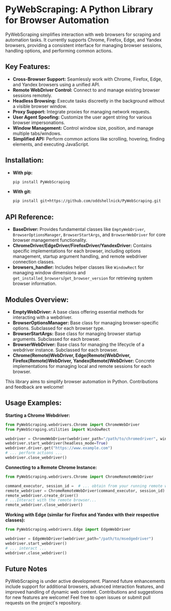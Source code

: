 # PyWebScraping: A Python Library for Browser Automation

PyWebScraping simplifies interaction with web browsers for scraping and automation tasks. It currently supports Chrome, Firefox, Edge, and Yandex browsers, providing a consistent interface for managing browser sessions, handling options, and performing common actions.

## Key Features:

*   **Cross-Browser Support:** Seamlessly work with Chrome, Firefox, Edge, and Yandex browsers using a unified API.
*   **Remote WebDriver Control:** Connect to and manage existing browser sessions remotely.
*   **Headless Browsing:** Execute tasks discreetly in the background without a visible browser window.
*   **Proxy Support:** Integrate proxies for managing network requests.
*   **User Agent Spoofing:** Customize the user agent string for various browser impersonations.
*   **Window Management:** Control window size, position, and manage multiple tabs/windows.
*   **Simplified API:** Perform common actions like scrolling, hovering, finding elements, and executing JavaScript.

## Installation:

* **With pip:**
    ```bash
    pip install PyWebScraping
    ```

* **With git:**
    ```bash
    pip install git+https://github.com/oddshellnick/PyWebScraping.git
    ```

## API Reference:

*   **BaseDriver:** Provides fundamental classes like `EmptyWebDriver`, `BrowserOptionsManager`, `BrowserStartArgs`, and `BrowserWebDriver` for core browser management functionality.
*   **ChromeDriver/EdgeDriver/FirefoxDriver/YandexDriver:** Contains specific implementations for each browser, including options management, startup argument handling, and remote webdriver connection classes.
*   **browsers_handler:** Includes helper classes like `WindowRect` for managing window dimensions and `get_installed_browsers`/`get_browser_version` for retrieving system browser information.

## Modules Overview:

*   **EmptyWebDriver:** A base class offering essential methods for interacting with a webdriver.
*   **BrowserOptionsManager:** Base class for managing browser-specific options. Subclassed for each browser type.
*   **BrowserStartArgs:** Base class for managing browser startup arguments. Subclassed for each browser.
*   **BrowserWebDriver:** Base class for managing the lifecycle of a webdriver instance. Subclassed for each browser.
*   **Chrome(Remote)WebDriver, Edge(Remote)WebDriver, Firefox(Remote)WebDriver, Yandex(Remote)WebDriver:** Concrete implementations for managing local and remote sessions for each browser.

This library aims to simplify browser automation in Python. Contributions and feedback are welcome!

## Usage Examples:

**Starting a Chrome Webdriver:**

```python
from PyWebScraping.webdrivers.Chrome import ChromeWebDriver
from PyWebScraping.utilities import WindowRect

webdriver = ChromeWebDriver(webdriver_path="/path/to/chromedriver", window_rect=WindowRect(0, 0, 800, 600))
webdriver.start_webdriver(headless_mode=True)
webdriver.driver.get("https://www.example.com")
# ... perform actions ...
webdriver.close_webdriver()
```

**Connecting to a Remote Chrome Instance:**

```python
from PyWebScraping.webdrivers.Chrome import ChromeRemoteWebDriver

command_executor, session_id =  # ... obtain from your running remote webdriver instance ...
remote_webdriver = ChromeRemoteWebDriver(command_executor, session_id)
remote_webdriver.create_driver()
# ...Interact with the remote browser...
remote_webdriver.close_webdriver()
```

**Working with Edge (similar for Firefox and Yandex with their respective classes):**

```python
from PyWebScraping.webdrivers.Edge import EdgeWebDriver

webdriver = EdgeWebDriver(webdriver_path="/path/to/msedgedriver")
webdriver.start_webdriver()
# ... interact ...
webdriver.close_webdriver()
```

## Future Notes

PyWebScraping is under active development. Planned future enhancements include support for additional browsers, advanced interaction features, and improved handling of dynamic web content. Contributions and suggestions for new features are welcome! Feel free to open issues or submit pull requests on the project's repository.
